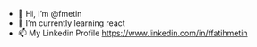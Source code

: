 - 👋 Hi, I’m @fmetin
- 🌱 I’m currently learning react
- 📫 My Linkedin Profile https://www.linkedin.com/in/ffatihmetin

<!---
fmetin/fmetin is a ✨ special ✨ repository because its `README.md` (this file) appears on your GitHub profile.
You can click the Preview link to take a look at your changes.
--->
